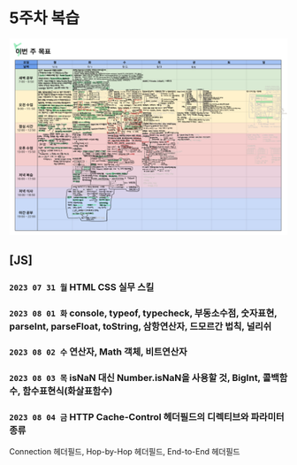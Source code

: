 # 5주차 복습
![img](../images/planner_5.png)

## [JS]
### `2023 07 31 월` HTML CSS 실무 스킬
### `2023 08 01 화` console, typeof, typecheck, 부동소수점, 숫자표현, parseInt, parseFloat, toString, 삼항연산자, 드모르간 법칙, 널리쉬
### `2023 08 02 수` 연산자, Math 객체, 비트연산자
### `2023 08 03 목` isNaN 대신 Number.isNaN을 사용할 것, BigInt, 콜백함수, 함수표현식(화살표함수)
### `2023 08 04 금` HTTP Cache-Control 헤더필드의 디렉티브와 파라미터 종류
Connection 헤더필드, Hop-by-Hop 헤더필드,
End-to-End 헤더필드